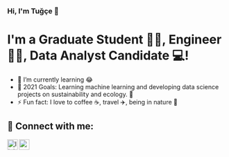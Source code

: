 ### Hi, I'm Tuğçe 👋


# I'm a Graduate Student 👨‍🎓, Engineer 👩‍💼, Data Analyst Candidate 💻!
- 🌱 I’m currently learning 😂
- 🥅 2021 Goals: Learning machine learning and developing data science projects on sustainability and ecology. 🤖
- ⚡ Fun fact: I love to coffee ☕, travel ✈️, being in nature 🌳

## 📩 Connect with me:

[<img align="left" alt="linkedin | LinkedIn" width="24px" src="https://raw.githubusercontent.com/peterthehan/peterthehan/master/assets/linkedin.svg" />][linkedin]
[<img align="left" height="24" width="24" src="https://cdn.jsdelivr.net/npm/simple-icons@v4/icons/gmail.svg" />][gmail]


<br />


[linkedin]: https://www.linkedin.com/in/tugcekaragol/
[gmail]: mailto:tkaragol22@gmail.com
<br />
